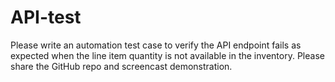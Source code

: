 # API-test
 Please write an automation test case to verify the API endpoint fails as expected when the line item quantity is not available in the inventory. Please share the GitHub repo and screencast demonstration.
